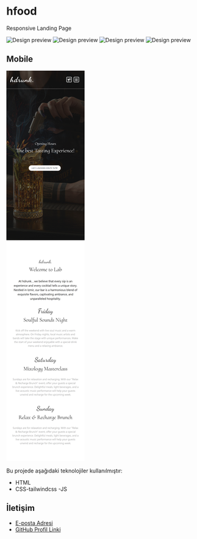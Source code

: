 # hfood

Responsive Landing Page

![Design preview](./design/design1.png)
![Design preview](./design/design2.png)
![Design preview](./design/design3.png)
![Design preview](./design/design4.png)

## Mobile

![Design preview](./design/mobile.png)

Bu projede aşağıdaki teknolojiler kullanılmıştır:

- HTML
- CSS-tailwindcss
  -JS

## İletişim

- [E-posta Adresi](efekanheper@icloud.com)
- [GitHub Profil Linki](https://github.com/efekanheper)
